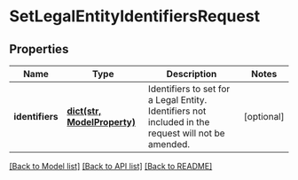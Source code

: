 # SetLegalEntityIdentifiersRequest


## Properties
Name | Type | Description | Notes
------------ | ------------- | ------------- | -------------
**identifiers** | [**dict(str, ModelProperty)**](ModelProperty.md) | Identifiers to set for a Legal Entity. Identifiers not included in the request will not be amended. | [optional] 

[[Back to Model list]](../README.md#documentation-for-models) [[Back to API list]](../README.md#documentation-for-api-endpoints) [[Back to README]](../README.md)



